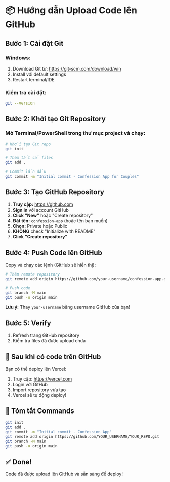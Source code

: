 # 📦 Hướng dẫn Upload Code lên GitHub

## Bước 1: Cài đặt Git

### Windows:
1. Download Git từ: https://git-scm.com/download/win
2. Install với default settings
3. Restart terminal/IDE

### Kiểm tra cài đặt:
```bash
git --version
```

## Bước 2: Khởi tạo Git Repository

### Mở Terminal/PowerShell trong thư mục project và chạy:

```bash
# Khởi tạo Git repo
git init

# Thêm tất cả files
git add .

# Commit lần đầu
git commit -m "Initial commit - Confession App for Couples"
```

## Bước 3: Tạo GitHub Repository

1. **Truy cập:** https://github.com
2. **Sign in** với account GitHub
3. **Click "New"** hoặc "Create repository"
4. **Đặt tên:** `confession-app` (hoặc tên bạn muốn)
5. **Chọn:** Private hoặc Public
6. **KHÔNG** check "Initialize with README"
7. **Click "Create repository"**

## Bước 4: Push Code lên GitHub

Copy và chạy các lệnh (GitHub sẽ hiển thị):

```bash
# Thêm remote repository
git remote add origin https://github.com/your-username/confession-app.git

# Push code
git branch -M main
git push -u origin main
```

**Lưu ý:** Thay `your-username` bằng username GitHub của bạn!

## Bước 5: Verify

1. Refresh trang GitHub repository
2. Kiểm tra files đã được upload chưa

## 🚀 Sau khi có code trên GitHub

Bạn có thể deploy lên Vercel:
1. Truy cập: https://vercel.com
2. Login với GitHub
3. Import repository vừa tạo
4. Vercel sẽ tự động deploy!

## 📝 Tóm tắt Commands

```bash
git init
git add .
git commit -m "Initial commit - Confession App"
git remote add origin https://github.com/YOUR_USERNAME/YOUR_REPO.git
git branch -M main
git push -u origin main
```

## ✅ Done!

Code đã được upload lên GitHub và sẵn sàng để deploy!


